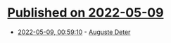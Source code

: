 # [Published on 2022-05-09](index.md)

* [2022-05-09, 00:59:10](https://news.ycombinator.com/item?id=31309434) - [Auguste Deter](https://en.wikipedia.org/wiki/Auguste_Deter)
